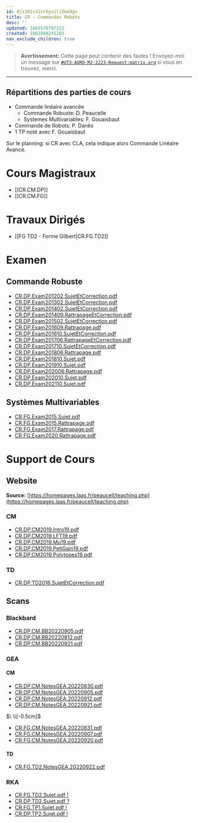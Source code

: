 ```yaml
---
id: 8js201s3izr6yoili5md4go
title: CR - Commandes Robots
desc: ''
updated: 1665576797221
created: 1661868245203
nav_exclude_children: true
---
```


> **Avertissement:**
Cette page peut contenir des fautes ! Envoyez-moi un message sur [`#UT3-AURO-M2-2223-Request:matrix.org`](https://matrix.to/#/#UT3-AURO-M2-2223-Request:matrix.org) si vous en trouvez, merci.

---

## Répartitions des parties de cours

- Commande linéaire avancée
  - Commande Robuste: D. Peaucelle
  - Systemes Multivariables: F. Gouaisbaut
- Commande de Robots: P. Danès
- 1 TP noté avec F. Gouaisbaut

Sur le planning: si CR avec CLA, cela indique alors Commande Linéaire Avancé.


# Cours Magistraux

- [[CR.CM.DP]]
- [[CR.CM.FG]]

# Travaux Dirigés

- [[FG TD2 - Forme Gilbert|CR.FG.TD2]]

<!--
# Travaux Pratiques

- [[FG TP1 - Bac d'Eau|CR.FG.TP1]]
- [[DP TP2 - Thm Stabilité Quadratique Normé|CR.DP.TP2]]
-->

# Examen

## Commande Robuste

- [CR.DP.Exam201202.SujetEtCorrection.pdf](https://raw.githubusercontent.com/TunnARK/UT3-AURO-2223-S10-Dendron/main/vault/assets/CR.DP.Exam201202.SujetEtCorrection.pdf)
- [CR.DP.Exam201302.SujetEtCorrection.pdf](https://raw.githubusercontent.com/TunnARK/UT3-AURO-2223-S10-Dendron/main/vault/assets/CR.DP.Exam201302.SujetEtCorrection.pdf)
- [CR.DP.Exam201402.SujetEtCorrection.pdf](https://raw.githubusercontent.com/TunnARK/UT3-AURO-2223-S10-Dendron/main/vault/assets/CR.DP.Exam201402.SujetEtCorrection.pdf)
- [CR.DP.Exam201409.RattrapageEtCorrection.pdf](https://raw.githubusercontent.com/TunnARK/UT3-AURO-2223-S10-Dendron/main/vault/assets/CR.DP.Exam201409.RattrapageEtCorrection.pdf)
- [CR.DP.Exam201502.SujetEtCorrection.pdf](https://raw.githubusercontent.com/TunnARK/UT3-AURO-2223-S10-Dendron/main/vault/assets/CR.DP.Exam201502.SujetEtCorrection.pdf)
- [CR.DP.Exam201609.Rattrapage.pdf](https://raw.githubusercontent.com/TunnARK/UT3-AURO-2223-S10-Dendron/main/vault/assets/CR.DP.Exam201609.Rattrapage.pdf)
- [CR.DP.Exam201610.SujetEtCorrection.pdf](https://raw.githubusercontent.com/TunnARK/UT3-AURO-2223-S10-Dendron/main/vault/assets/CR.DP.Exam201610.SujetEtCorrection.pdf)
- [CR.DP.Exam201706.RattrapageEtCorrection.pdf](https://raw.githubusercontent.com/TunnARK/UT3-AURO-2223-S10-Dendron/main/vault/assets/CR.DP.Exam201706.RattrapageEtCorrection.pdf)
- [CR.DP.Exam201710.SujetEtCorrection.pdf](https://raw.githubusercontent.com/TunnARK/UT3-AURO-2223-S10-Dendron/main/vault/assets/CR.DP.Exam201710.SujetEtCorrection.pdf)
- [CR.DP.Exam201806.Rattrapage.pdf](https://raw.githubusercontent.com/TunnARK/UT3-AURO-2223-S10-Dendron/main/vault/assets/CR.DP.Exam201806.Rattrapage.pdf)
- [CR.DP.Exam201810.Sujet.pdf](https://raw.githubusercontent.com/TunnARK/UT3-AURO-2223-S10-Dendron/main/vault/assets/CR.DP.Exam201810.Sujet.pdf)
- [CR.DP.Exam201910.Sujet.pdf](https://raw.githubusercontent.com/TunnARK/UT3-AURO-2223-S10-Dendron/main/vault/assets/CR.DP.Exam201910.Sujet.pdf)
- [CR.DP.Exam202006.Rattrapage.pdf](https://raw.githubusercontent.com/TunnARK/UT3-AURO-2223-S10-Dendron/main/vault/assets/CR.DP.Exam202006.Rattrapage.pdf)
- [CR.DP.Exam202010.Sujet.pdf](https://raw.githubusercontent.com/TunnARK/UT3-AURO-2223-S10-Dendron/main/vault/assets/CR.DP.Exam202010.Sujet.pdf)
- [CR.DP.Exam202110.Sujet.pdf](https://raw.githubusercontent.com/TunnARK/UT3-AURO-2223-S10-Dendron/main/vault/assets/CR.DP.Exam202110.Sujet.pdf)

## Systèmes Multivariables

- [CR.FG.Exam2015.Sujet.pdf](https://raw.githubusercontent.com/TunnARK/UT3-AURO-2223-S10-Dendron/main/vault/assets/CR.FG.Exam2015.Sujet.pdf)
- [CR.FG.Exam2015.Rattrapage.pdf](https://raw.githubusercontent.com/TunnARK/UT3-AURO-2223-S10-Dendron/main/vault/assets/CR.FG.Exam2015.Rattrapage.pdf)
- [CR.FG.Exam2017.Rattrapage.pdf](https://raw.githubusercontent.com/TunnARK/UT3-AURO-2223-S10-Dendron/main/vault/assets/CR.FG.Exam2017.Rattrapage.pdf)
- [CR.FG.Exam2020.Rattrapage.pdf](https://raw.githubusercontent.com/TunnARK/UT3-AURO-2223-S10-Dendron/main/vault/assets/CR.FG.Exam2020.Rattrapage.pdf)



# Support de Cours

## Website

**Source:** [https://homepages.laas.fr/peaucell/teaching.php](https://homepages.laas.fr/peaucell/teaching.php)

### CM

- [CR.DP.CM2019.Intro19.pdf](https://raw.githubusercontent.com/TunnARK/UT3-AURO-2223-S10-Dendron/main/vault/assets/CR.DP.CM2019.Intro19.pdf)
- [CR.DP.CM2019.LFT19.pdf](https://raw.githubusercontent.com/TunnARK/UT3-AURO-2223-S10-Dendron/main/vault/assets/CR.DP.CM2019.LFT19.pdf)
- [CR.DP.CM2019.Mu19.pdf](https://raw.githubusercontent.com/TunnARK/UT3-AURO-2223-S10-Dendron/main/vault/assets/CR.DP.CM2019.Mu19.pdf)
- [CR.DP.CM2019.PetiGain19.pdf](https://raw.githubusercontent.com/TunnARK/UT3-AURO-2223-S10-Dendron/main/vault/assets/CR.DP.CM2019.PetitGain19.pdf)
- [CR.DP.CM2019.Polytopes19.pdf](https://raw.githubusercontent.com/TunnARK/UT3-AURO-2223-S10-Dendron/main/vault/assets/CR.DP.CM2019.Polytopes19.pdf)


### TD

- [CR.DP.TD2016.SujetEtCorrection.pdf](https://raw.githubusercontent.com/TunnARK/UT3-AURO-2223-S10-Dendron/main/vault/assets/CR.DP.TD2016.SujetEtCorrection.pdf)


## Scans

### Blackbard

- [CR.DP.CM.BB20220905.pdf](https://raw.githubusercontent.com/TunnARK/UT3-AURO-2223-S10-Dendron/main/vault/assets/CR.DP.CM.BB20220905.pdf)
- [CR.DP.CM.BB20220912.pdf](https://raw.githubusercontent.com/TunnARK/UT3-AURO-2223-S10-Dendron/main/vault/assets/CR.DP.CM.BB20220912.pdf)
- [CR.DP.CM.BB20220921.pdf](https://raw.githubusercontent.com/TunnARK/UT3-AURO-2223-S10-Dendron/main/vault/assets/CR.DP.CM.BB20220921.pdf)

### GEA

#### CM

- [CR.DP.CM.NotesGEA.20220830.pdf](https://raw.githubusercontent.com/TunnARK/UT3-AURO-2223-S10-Dendron/main/vault/assets/CR.DP.CM.NotesGEA.20220830.pdf)
- [CR.DP.CM.NotesGEA.20220905.pdf](https://raw.githubusercontent.com/TunnARK/UT3-AURO-2223-S10-Dendron/main/vault/assets/CR.DP.CM.NotesGEA.20220905.pdf)
- [CR.DP.CM.NotesGEA.20220912.pdf](https://raw.githubusercontent.com/TunnARK/UT3-AURO-2223-S10-Dendron/main/vault/assets/CR.DP.CM.NotesGEA.20220912.pdf)
- [CR.DP.CM.NotesGEA.20220921.pdf](https://raw.githubusercontent.com/TunnARK/UT3-AURO-2223-S10-Dendron/main/vault/assets/CR.DP.CM.NotesGEA.20220921.pdf)

$\ \\[-0.5cm]$

- [CR.FG.CM.NotesGEA.20220831.pdf](https://raw.githubusercontent.com/TunnARK/UT3-AURO-2223-S10-Dendron/main/vault/assets/CR.FG.CM.NotesGEA.20220831.pdf)
- [CR.FG.CM.NotesGEA.20220907.pdf](https://raw.githubusercontent.com/TunnARK/UT3-AURO-2223-S10-Dendron/main/vault/assets/CR.FG.CM.NotesGEA.20220907.pdf)
- [CR.FG.CM.NotesGEA.20220920.pdf](https://raw.githubusercontent.com/TunnARK/UT3-AURO-2223-S10-Dendron/main/vault/assets/CR.FG.CM.NotesGEA.20220920.pdf)

#### TD

- [CR.FG.TD2.NotesGEA.20220922.pdf](https://raw.githubusercontent.com/TunnARK/UT3-AURO-2223-S10-Dendron/main/vault/assets/CR.FG.TD2.NotesGEA.20220922.pdf)




### RKA

- [CR.FG.TD2.Sujet.pdf !](https://raw.githubusercontent.com/TunnARK/UT3-AURO-2223-S10-Dendron/main/vault/assets/CR.FG.TD2.Sujet.pdf)
- [CR.DP.TD2.Sujet.pdf ?](https://raw.githubusercontent.com/TunnARK/UT3-AURO-2223-S10-Dendron/main/vault/assets/CR.DP.TD2.Sujet.pdf)
- [CR.FG.TP1.Sujet.pdf !](https://raw.githubusercontent.com/TunnARK/UT3-AURO-2223-S10-Dendron/main/vault/assets/CR.FG.TP1.Sujet.pdf)
- [CR.DP.TP2.Sujet.pdf !](https://raw.githubusercontent.com/TunnARK/UT3-AURO-2223-S10-Dendron/main/vault/assets/CR.FG.TP2.Sujet.pdf)
